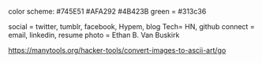 color scheme: #745E51 #AFA292 #4B423B
green = #313c36

social = twitter, tumblr, facebook, Hypem, blog
Tech= HN, github
connect = email, linkedin, resume
photo = Ethan B. Van Buskirk

https://manytools.org/hacker-tools/convert-images-to-ascii-art/go
